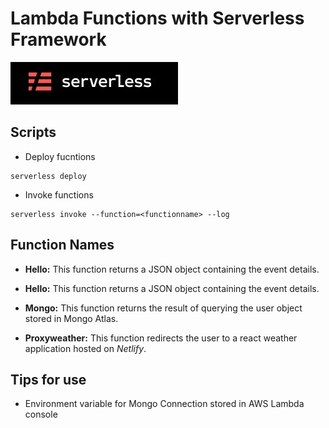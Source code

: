 # Lambda Functions with Serverless Framework 
![Logo](./logo.JPG)

## Scripts
* Deploy fucntions
```
serverless deploy
```
* Invoke functions
```
serverless invoke --function=<functionname> --log
```

## Function Names
* **Hello:** This function returns a JSON object containing the event details.
  
* **Hello:** This function returns a JSON object containing the event details.
  
* **Mongo:** This function returns the result of querying the user object stored in Mongo Atlas.
  
* **Proxyweather:** This function redirects the user to a react weather application hosted on *Netlify*.

## Tips for use
* Environment variable for Mongo Connection stored in AWS Lambda console
